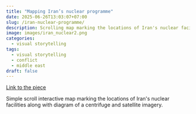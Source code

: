 ```yaml
---
title: "Mapping Iran’s nuclear programme"
date: 2025-06-26T13:03:07+07:00
slug: /iran-nuclear-programme/
description: Scrolling map marking the locations of Iran's nuclear facilities
image: images/iran_nuclear2.png
categories:
  - visual storytelling
tags:
  - visual storytelling
  - conflict
  - middle east
draft: false
---
```


[Link to the piece](https://www.economist.com/interactive/graphic-detail/2025/06/25/mapping-irans-nuclear-programme?fsrc=core-app-economist)

Simple scroll interactive map marking the locations of Iran's nuclear facilities along with diagram of a centrifuge and satellite imagery.
